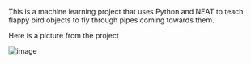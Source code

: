 This is a machine learning project that uses Python and NEAT to teach flappy bird objects to fly through pipes coming towards them.

Here is a picture from the project

![image](https://github.com/naapeli/Aatu-Selkee-coding-projects/assets/130310206/0fd994fa-a878-401c-8130-aee5dc0d8373)
